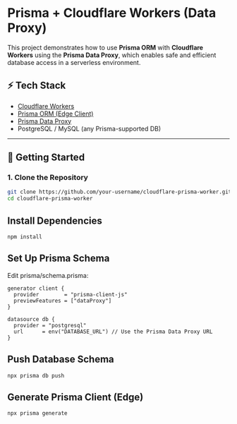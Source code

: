 # Prisma + Cloudflare Workers (Data Proxy)

This project demonstrates how to use **Prisma ORM** with **Cloudflare Workers** using the **Prisma Data Proxy**, which enables safe and efficient database access in a serverless environment.

## ⚡ Tech Stack

- [Cloudflare Workers](https://developers.cloudflare.com/workers/)
- [Prisma ORM (Edge Client)](https://www.prisma.io/docs/orm/prisma-client/edge)
- [Prisma Data Proxy](https://www.prisma.io/docs/orm/data-access/data-proxy)
- PostgreSQL / MySQL (any Prisma-supported DB)

---

## 🚀 Getting Started

### 1. Clone the Repository

```bash
git clone https://github.com/your-username/cloudflare-prisma-worker.git
cd cloudflare-prisma-worker

```

## Install Dependencies

```
npm install

```


## Set Up Prisma Schema

Edit prisma/schema.prisma:

```
generator client {
  provider        = "prisma-client-js"
  previewFeatures = ["dataProxy"]
}

datasource db {
  provider = "postgresql"
  url      = env("DATABASE_URL") // Use the Prisma Data Proxy URL
}
```


## Push Database Schema

```
npx prisma db push

```
## Generate Prisma Client (Edge)
```
npx prisma generate

```